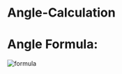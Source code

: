 # Angle-Calculation
# Angle Formula:

![formula](https://user-images.githubusercontent.com/52019849/115328989-857e9d80-a1cc-11eb-8bcd-643b4dabaeee.png)
